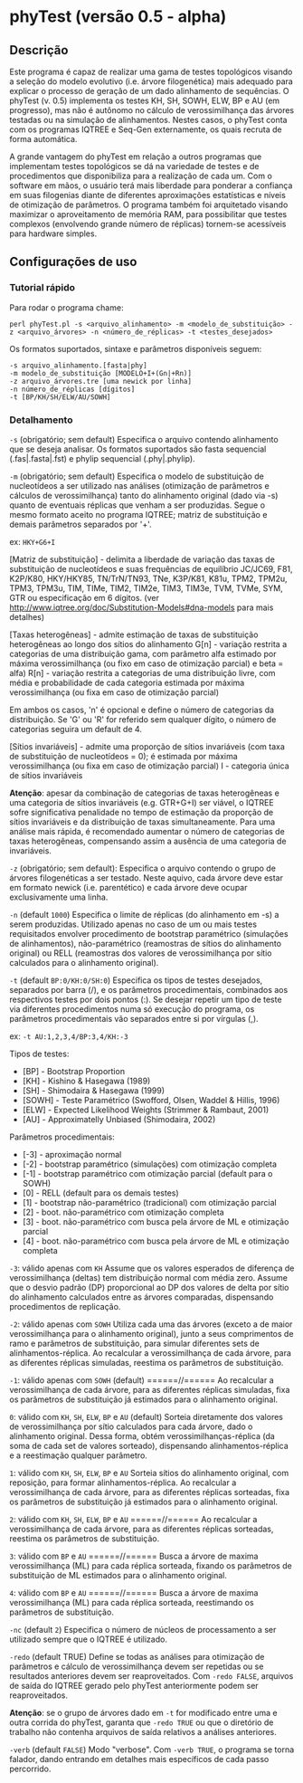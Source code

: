 # phyTest (versão 0.5 - alpha)

## Descrição

Este programa é capaz de realizar uma gama de testes topológicos visando a seleção do modelo evolutivo (i.e. árvore filogenética) mais adequado para explicar o processo de geração de um dado alinhamento de sequências. O phyTest (v. 0.5) implementa os testes KH, SH, SOWH, ELW, BP e AU (em progresso), mas não é autônomo no cálculo de verossimilhança das árvores testadas ou na simulação de alinhamentos. Nestes casos, o phyTest conta com os programas IQTREE e Seq-Gen externamente, os quais recruta de forma automática.

A grande vantagem do phyTest em relação a outros programas que implementam testes topológicos se dá na variedade de testes e de procedimentos que disponibiliza para a realização de cada um. Com o software em mãos, o usuário terá mais liberdade para ponderar a confiança em suas filogenias diante de diferentes aproximações estatísticas e níveis de otimização de parâmetros. O programa também foi arquitetado visando maximizar o aproveitamento de memória RAM, para possibilitar que testes complexos (envolvendo grande número de réplicas) tornem-se acessíveis para hardware simples.


## Configurações de uso

### Tutorial rápido

Para rodar o programa chame:
```
perl phyTest.pl -s <arquivo_alinhamento> -m <modelo_de_substituição> -z <arquivo_árvores> -n <número_de_réplicas> -t <testes_desejados>
```

Os formatos suportados, sintaxe e parâmetros disponíveis seguem:
```
-s arquivo_alinhamento.[fasta|phy]
-m modelo_de_substituição [MODELO+I+(Gn|+Rn)]
-z arquivo_árvores.tre [uma newick por linha]
-n número_de_réplicas [dígitos]
-t [BP/KH/SH/ELW/AU/SOWH]
```

### Detalhamento

`-s` (obrigatório; sem default)
Especifica o arquivo contendo alinhamento que se deseja analisar.
Os formatos suportados são fasta sequencial (.fas|.fasta|.fst) e phylip sequencial (.phy|.phylip).


`-m` (obrigatório; sem default)
Especifica o modelo de substituição de nucleotídeos a ser utilizado nas análises (otimização de parâmetros e cálculos de verossimilhança) tanto do alinhamento original (dado via -s) quanto de eventuais réplicas que venham a ser produzidas. 
Segue o mesmo formato aceito no programa IQTREE; matriz de substituição e demais parâmetros separados por '+'.

ex: `HKY+G6+I`

[Matriz de substituição] - delimita a liberdade de variação das taxas de substituição de nucleotídeos e suas frequências de equilíbrio
JC/JC69, F81, K2P/K80, HKY/HKY85, TN/TrN/TN93, TNe, K3P/K81, K81u, TPM2, TPM2u, TPM3, TPM3u, TIM, TIMe, TIM2, TIM2e, TIM3, TIM3e, TVM, TVMe, SYM, GTR ou especificação em 6 dígitos.
(ver http://www.iqtree.org/doc/Substitution-Models#dna-models para mais detalhes)

[Taxas heterogêneas] - admite estimação de taxas de substituição heterogêneas ao longo dos sítios do alinhamento
G[n] - variação restrita a categorias de uma distribuição gama, com parâmetro alfa estimado por máxima verossimilhança (ou fixo em caso de otimização parcial) e beta = alfa)
R[n] - variação restrita a categorias de uma distribuição livre, com média e probabilidade de cada categoria estimada por máxima verossimilhança (ou fixa em caso de otimização parcial)

Em ambos os casos, 'n' é opcional e define o número de categorias da distribuição. Se 'G' ou 'R' for referido sem qualquer dígito, o número de categorias seguira um default de 4.

[Sítios invariáveis] - admite uma proporção de sítios invariáveis (com taxa de substituição de nucleotídeos = 0); é estimada por máxima verossimilhança (ou fixa em caso de otimização parcial)
I - categoria única de sítios invariáveis

**Atenção**: apesar da combinação de categorias de taxas heterogêneas e uma categoria de sítios invariáveis (e.g. GTR+G+I) ser viável, o IQTREE sofre significativa penalidade no tempo de estimação da proporção de sítios invariáveis e da distribuição de taxas simultaneamente. Para uma análise mais rápida, é recomendado aumentar o número de categorias de taxas heterogêneas, compensando assim a ausência de uma categoria de invariáveis.

`-z` (obrigatório; sem default):
Especifica o arquivo contendo o grupo de árvores filogenéticas a ser testado.
Neste aquivo, cada árvore deve estar em formato newick (i.e. parentético) e cada árvore deve ocupar exclusivamente uma linha.


`-n` (default `1000`)
Especifica o limite de réplicas (do alinhamento em -s) a serem produzidas. Utilizado apenas no caso de um ou mais testes requisitados envolver procedimento de bootstrap paramétrico (simulações de alinhamentos), não-paramétrico (reamostras de sítios do alinhamento original) ou RELL (reamostras dos valores de verossimilhança por sítio calculados para o alinhamento original).


`-t` (default `BP:0/KH:0/SH:0`)
Especifica os tipos de testes desejados, separados por barra (/), e os parâmetros procedimentais, combinados aos respectivos testes por dois pontos (:). 
Se desejar repetir um tipo de teste via diferentes procedimentos numa só execução do programa, os parâmetros procedimentais vão separados entre si por vírgulas (,).

ex: `-t AU:1,2,3,4/BP:3,4/KH:-3` 
 
Tipos de testes:
- [BP] - Bootstrap Proportion
- [KH] - Kishino & Hasegawa (1989)
- [SH] - Shimodaira & Hasegawa (1999)
- [SOWH] - Teste Paramétrico (Swofford, Olsen, Waddel & Hillis, 1996)
- [ELW] - Expected Likelihood Weights (Strimmer & Rambaut, 2001) 
- [AU] - Approximatelly Unbiased (Shimodaira, 2002)
 
Parâmetros procedimentais:
- [-3] - aproximação normal
- [-2] - bootstrap paramétrico (simulações) com otimização completa
- [-1] - bootstrap paramétrico com otimização parcial (default para o SOWH)
- [0] - RELL (default para os demais testes)
- [1] - bootstrap não-paramétrico (tradicional) com otimização parcial
- [2] - boot. não-paramétrico com otimização completa
- [3] - boot. não-paramétrico com busca pela árvore de ML e otimização parcial
- [4] - boot. não-paramétrico com busca pela árvore de ML e otimização completa
 
`-3`: válido apenas com `KH`
Assume que os valores esperados de diferença de verossimilhança (deltas) tem distribuição normal com média zero.
Assume que o desvio padrão (DP) proporcional ao DP dos valores de delta por sítio do alinhamento calculados entre as árvores comparadas, dispensando procedimentos de replicação.
 
`-2`: válido apenas com `SOWH`
Utiliza cada uma das árvores (exceto a de maior verossimilhança para o alinhamento original), junto a seus comprimentos de ramo e parâmetros de substituição, para simular diferentes sets de alinhamentos-réplica.
Ao recalcular a verossimilhança de cada árvore, para as diferentes réplicas simuladas, reestima os parâmetros de substituição.
 
`-1`: válido apenas com `SOWH` (default)
======//======
Ao recalcular a verossimilhança de cada árvore, para as diferentes réplicas simuladas, fixa os parâmetros de substituição já estimados para o alinhamento original.
 
`0`: válido com `KH`, `SH`, `ELW`, `BP` e `AU` (default)
Sorteia diretamente dos valores de verossimilhança por sítio calculados para cada árvore, dado o alinhamento original. 
Dessa forma, obtém verossimilhanças-réplica (da soma de cada set de valores sorteado), dispensando alinhamentos-réplica e a reestimação qualquer parâmetro.
 
`1`: válido com `KH`, `SH`, `ELW`, `BP` e `AU`
Sorteia sítios do alinhamento original, com reposição, para formar alinhamentos-réplica.
Ao recalcular a verossimilhança de cada árvore, para as diferentes réplicas sorteadas, fixa os parâmetros de substituição já estimados para o alinhamento original.
 
`2`: válido com `KH`, `SH`, `ELW`, `BP` e `AU`
======//======
Ao recalcular a verossimilhança de cada árvore, para as diferentes réplicas sorteadas, reestima os parâmetros de substituição.
 
`3`: válido com `BP` e `AU`
======//======
Busca a árvore de maxima verossimilhança (ML) para cada réplica sorteada, fixando os parâmetros de substituição de ML estimados para o alinhamento original.
 
`4`: válido com `BP` e `AU`
======//======
Busca a árvore de maxima verossimilhança (ML) para cada réplica sorteada, reestimando os parâmetros de substituição.
  
 
`-nc` (default `2`)
Especifica o número de núcleos de processamento a ser utilizado sempre que o IQTREE é utilizado.


`-redo` (default TRUE)
Define se todas as análises para otimização de parâmetros e cálculo de verossimilhança devem ser repetidas ou se resultados anteriores devem ser reaproveitados. Com `-redo FALSE`, arquivos de saída do IQTREE gerado pelo phyTest anteriormente podem ser reaproveitados.

**Atenção**: se o grupo de árvores dado em `-t` for modificado entre uma e outra corrida do phyTest, garanta que `-redo TRUE` ou que o diretório de trabalho não contenha arquivos de saída relativos a análises anteriores.


`-verb` (default `FALSE`)
Modo "verbose". Com `-verb TRUE`, o programa se torna falador, dando entrando em detalhes mais específicos de cada passo percorrido.
